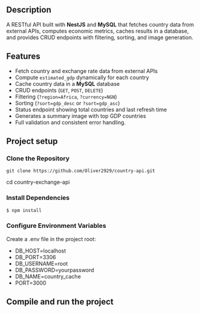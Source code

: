 

## Description

A RESTful API built with **NestJS** and **MySQL** that fetches country data from external APIs, computes economic metrics, caches results in a database, and provides CRUD endpoints with filtering, sorting, and image generation.

##  Features

- Fetch country and exchange rate data from external APIs
- Compute `estimated_gdp` dynamically for each country
- Cache country data in a **MySQL** database
- CRUD endpoints (`GET`, `POST`, `DELETE`)
- Filtering (`?region=Africa`, `?currency=NGN`)
- Sorting (`?sort=gdp_desc` or `?sort=gdp_asc`)
- Status endpoint showing total countries and last refresh time
- Generates a summary image with top GDP countries
- Full validation and consistent error handling.

## Project setup

### Clone the Repository

```
git clone https://github.com/Oliver2929/country-api.git
```
cd country-exchange-api


### Install Dependencies

```bash
$ npm install
```

### Configure Environment Variables

Create a .env file in the project root:

* DB_HOST=localhost
* DB_PORT=3306
* DB_USERNAME=root
* DB_PASSWORD=yourpassword
* DB_NAME=country_cache
* PORT=3000

## Compile and run the project

